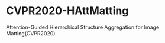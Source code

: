 # CVPR2020-HAttMatting
Attention-Guided Hierarchical Structure Aggregation for Image Matting(CVPR2020)
